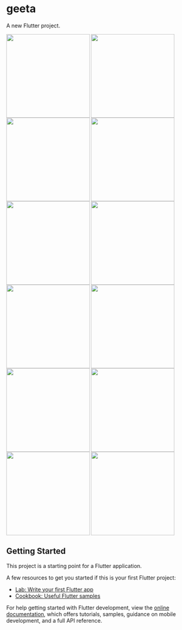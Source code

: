 # geeta

A new Flutter project.

<img align="left" src="https://github.com/sanjanasangani/bhagvadgeeta_flutter/assets/131368083/6aa3d6b2-d9ea-4340-bc3a-7f47ca0424ca" width="220px">
<img align="left" src="https://github.com/sanjanasangani/bhagvadgeeta_flutter/assets/131368083/198073c8-fcf8-4dcc-9696-437655e4f929" width="220px">
<img src="https://github.com/sanjanasangani/bhagvadgeeta_flutter/assets/131368083/3874a905-ce42-4cbb-8168-cb78fe69411c" width="220px">

<img align="left" src="https://github.com/sanjanasangani/bhagvadgeeta_flutter/assets/131368083/23652092-0678-4e85-9451-80f4d0850c4e" width="220px">
<img align="left" src="https://github.com/sanjanasangani/bhagvadgeeta_flutter/assets/131368083/197ba2ce-317a-4918-ba89-ef6e0d3cd21c" width="220px">
<img src="https://github.com/sanjanasangani/bhagvadgeeta_flutter/assets/131368083/2cf65d8d-8d8f-4c05-8634-775eba92bb71" width="220px">

<img align="left" src="(https://github.com/sanjanasangani/bhagvadgeeta_flutter/assets/131368083/b935d0e6-59b9-4485-a85b-02187d118f12" width="220px">
<img align="left" src="https://github.com/sanjanasangani/bhagvadgeeta_flutter/assets/131368083/8903258d-5d98-4164-9d2b-fe641011aede" width="220px">
<img src="https://github.com/sanjanasangani/bhagvadgeeta_flutter/assets/131368083/79b8eb44-a11d-4f93-965f-236874164565" width="220px">

<img align="left" src="https://github.com/sanjanasangani/bhagvadgeeta_flutter/assets/131368083/df3e6bde-881e-4c5e-a03b-b075917afcc6" width="220px">
<img align="left" src="https://github.com/sanjanasangani/bhagvadgeeta_flutter/assets/131368083/ca72241a-f4d2-4bb2-82a9-f4e79cc833ec)" width="220px">
<img src="https://github.com/sanjanasangani/bhagvadgeeta_flutter/assets/131368083/1b8a070f-1399-4671-9251-ac6ff5598d45" width="220px">



## Getting Started

This project is a starting point for a Flutter application.

A few resources to get you started if this is your first Flutter project:

- [Lab: Write your first Flutter app](https://docs.flutter.dev/get-started/codelab)
- [Cookbook: Useful Flutter samples](https://docs.flutter.dev/cookbook)

For help getting started with Flutter development, view the
[online documentation](https://docs.flutter.dev/), which offers tutorials,
samples, guidance on mobile development, and a full API reference.
